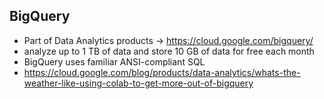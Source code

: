 ## BigQuery
* Part of Data Analytics products -> https://cloud.google.com/bigquery/
* analyze up to 1 TB of data and store 10 GB of data for free each month
* BigQuery uses familiar ANSI-compliant SQL
* https://cloud.google.com/blog/products/data-analytics/whats-the-weather-like-using-colab-to-get-more-out-of-bigquery